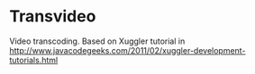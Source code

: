 Transvideo
==========

Video transcoding. Based on Xuggler tutorial in http://www.javacodegeeks.com/2011/02/xuggler-development-tutorials.html
